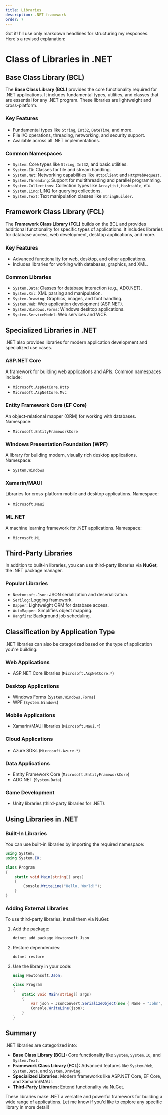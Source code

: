 ```yaml
---
title: Libraries
description: .NET framework
order: 7
---
```


Got it! I'll use only markdown headlines for structuring my responses. Here's a revised explanation:

# Class of Libraries in .NET

## Base Class Library (BCL)
The **Base Class Library (BCL)** provides the core functionality required for .NET applications. It includes fundamental types, utilities, and classes that are essential for any .NET program. These libraries are lightweight and cross-platform.

### Key Features
- Fundamental types like `String`, `Int32`, `DateTime`, and more.
- File I/O operations, threading, networking, and security support.
- Available across all .NET implementations.

### Common Namespaces
- `System`: Core types like `String`, `Int32`, and basic utilities.
- `System.IO`: Classes for file and stream handling.
- `System.Net`: Networking capabilities like `HttpClient` and `HttpWebRequest`.
- `System.Threading`: Support for multithreading and parallel programming.
- `System.Collections`: Collection types like `ArrayList`, `Hashtable`, etc.
- `System.Linq`: LINQ for querying collections.
- `System.Text`: Text manipulation classes like `StringBuilder`.

## Framework Class Library (FCL)
The **Framework Class Library (FCL)** builds on the BCL and provides additional functionality for specific types of applications. It includes libraries for database access, web development, desktop applications, and more.

### Key Features
- Advanced functionality for web, desktop, and other applications.
- Includes libraries for working with databases, graphics, and XML.

### Common Libraries
- `System.Data`: Classes for database interaction (e.g., ADO.NET).
- `System.Xml`: XML parsing and manipulation.
- `System.Drawing`: Graphics, images, and font handling.
- `System.Web`: Web application development (ASP.NET).
- `System.Windows.Forms`: Windows desktop applications.
- `System.ServiceModel`: Web services and WCF.

## Specialized Libraries in .NET
.NET also provides libraries for modern application development and specialized use cases.

### ASP.NET Core
A framework for building web applications and APIs. Common namespaces include:
- `Microsoft.AspNetCore.Http`
- `Microsoft.AspNetCore.Mvc`

### Entity Framework Core (EF Core)
An object-relational mapper (ORM) for working with databases. Namespace:
- `Microsoft.EntityFrameworkCore`

### Windows Presentation Foundation (WPF)
A library for building modern, visually rich desktop applications. Namespace:
- `System.Windows`

### Xamarin/MAUI
Libraries for cross-platform mobile and desktop applications. Namespace:
- `Microsoft.Maui`

### ML.NET
A machine learning framework for .NET applications. Namespace:
- `Microsoft.ML`

## Third-Party Libraries
In addition to built-in libraries, you can use third-party libraries via **NuGet**, the .NET package manager.

### Popular Libraries
- `Newtonsoft.Json`: JSON serialization and deserialization.
- `Serilog`: Logging framework.
- `Dapper`: Lightweight ORM for database access.
- `AutoMapper`: Simplifies object mapping.
- `Hangfire`: Background job scheduling.

## Classification by Application Type
.NET libraries can also be categorized based on the type of application you're building:

### Web Applications
- ASP.NET Core libraries (`Microsoft.AspNetCore.*`)

### Desktop Applications
- Windows Forms (`System.Windows.Forms`)
- WPF (`System.Windows`)

### Mobile Applications
- Xamarin/MAUI libraries (`Microsoft.Maui.*`)

### Cloud Applications
- Azure SDKs (`Microsoft.Azure.*`)

### Data Applications
- Entity Framework Core (`Microsoft.EntityFrameworkCore`)
- ADO.NET (`System.Data`)

### Game Development
- Unity libraries (third-party libraries for .NET).

## Using Libraries in .NET

### Built-In Libraries
You can use built-in libraries by importing the required namespace:
```csharp
using System;
using System.IO;

class Program
{
    static void Main(string[] args)
    {
        Console.WriteLine("Hello, World!");
    }
}
```

### Adding External Libraries
To use third-party libraries, install them via NuGet:
1. Add the package:
   ```bash
   dotnet add package Newtonsoft.Json
   ```
2. Restore dependencies:
   ```bash
   dotnet restore
   ```
3. Use the library in your code:
   ```csharp
   using Newtonsoft.Json;

   class Program
   {
       static void Main(string[] args)
       {
           var json = JsonConvert.SerializeObject(new { Name = "John", Age = 30 });
           Console.WriteLine(json);
       }
   }
   ```

## Summary
.NET libraries are categorized into:
- **Base Class Library (BCL):** Core functionality like `System`, `System.IO`, and `System.Text`.
- **Framework Class Library (FCL):** Advanced features like `System.Web`, `System.Data`, and `System.Drawing`.
- **Specialized Libraries:** Modern frameworks like ASP.NET Core, EF Core, and Xamarin/MAUI.
- **Third-Party Libraries:** Extend functionality via NuGet.

These libraries make .NET a versatile and powerful framework for building a wide range of applications. Let me know if you'd like to explore any specific library in more detail!
